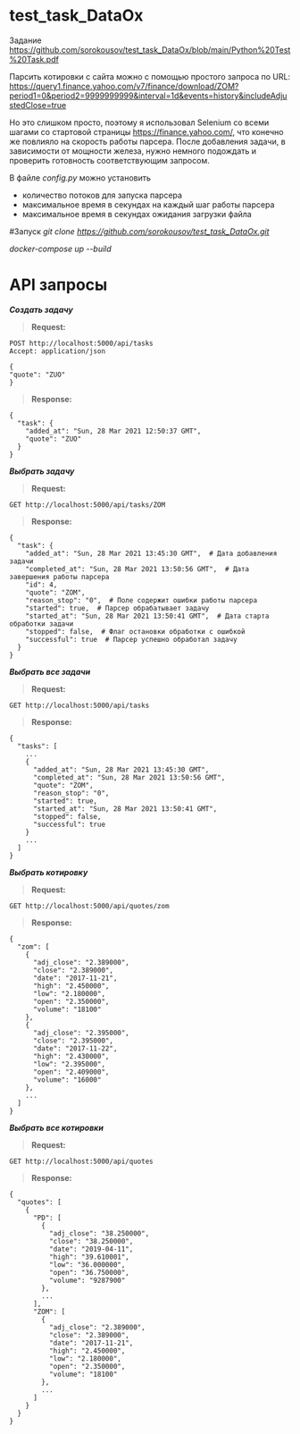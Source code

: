 # test_task_DataOx
Задание https://github.com/sorokousov/test_task_DataOx/blob/main/Python%20Test%20Task.pdf

Парсить котировки с сайта можно с помощью простого запроса по URL:
https://query1.finance.yahoo.com/v7/finance/download/ZOM?period1=0&period2=9999999999&interval=1d&events=history&includeAdjustedClose=true

Но это слишком просто, поэтому я использовал Selenium со всеми шагами со стартовой страницы https://finance.yahoo.com/, что конечно же повлияло на скорость работы парсера. После добавления задачи, в зависимости от мощности железа, нужно немного подождать и проверить готовность соответствующим запросом.

В файле *config.py* можно установить
- количество потоков для запуска парсера
- максимальное время в секундах на каждый шаг работы парсера
- максимальное время в секундах ожидания загрузки файла


#Запуск
*git clone https://github.com/sorokousov/test_task_DataOx.git*

*docker-compose up --build*

# API запросы
***Создать задачу***

>**Request:**
```
POST http://localhost:5000/api/tasks
Accept: application/json

{
"quote": "ZUO"
}
```
>**Response:**
```
{
  "task": {
    "added_at": "Sun, 28 Mar 2021 12:50:37 GMT",
    "quote": "ZUO"
  }
}
```
***Выбрать задачу***

>**Request:**
```
GET http://localhost:5000/api/tasks/ZOM
```
>**Response:**
```
{
  "task": {
    "added_at": "Sun, 28 Mar 2021 13:45:30 GMT",  # Дата добавления задачи
    "completed_at": "Sun, 28 Mar 2021 13:50:56 GMT",  # Дата завершения работы парсера
    "id": 4,  
    "quote": "ZOM",
    "reason_stop": "0",  # Поле содержит ошибки работы парсера
    "started": true,  # Парсер обрабатывает задачу
    "started_at": "Sun, 28 Mar 2021 13:50:41 GMT",  # Дата старта обработки задачи
    "stopped": false,  # Флаг остановки обработки с ошибкой
    "successful": true  # Парсер успешно обработал задачу
  }
}
```
***Выбрать все задачи***

>**Request:**
```
GET http://localhost:5000/api/tasks
```
>**Response:**
```
{
  "tasks": [
    ...
    {
      "added_at": "Sun, 28 Mar 2021 13:45:30 GMT",
      "completed_at": "Sun, 28 Mar 2021 13:50:56 GMT",
      "quote": "ZOM",
      "reason_stop": "0",
      "started": true,
      "started_at": "Sun, 28 Mar 2021 13:50:41 GMT",
      "stopped": false,
      "successful": true
    }
    ...
  ]
}
```
***Выбрать котировку***

>**Request:**
```
GET http://localhost:5000/api/quotes/zom
```
>**Response:**
```
{
  "zom": [
    {
      "adj_close": "2.389000",
      "close": "2.389000",
      "date": "2017-11-21",
      "high": "2.450000",
      "low": "2.180000",
      "open": "2.350000",
      "volume": "18100"
    },
    {
      "adj_close": "2.395000",
      "close": "2.395000",
      "date": "2017-11-22",
      "high": "2.430000",
      "low": "2.395000",
      "open": "2.409000",
      "volume": "16000"
    },
    ...
  ]
}
```
***Выбрать все котировки***

>**Request:**
```
GET http://localhost:5000/api/quotes
```
>**Response:**
```
{
  "quotes": [
    {
      "PD": [
        {
          "adj_close": "38.250000",
          "close": "38.250000",
          "date": "2019-04-11",
          "high": "39.610001",
          "low": "36.000000",
          "open": "36.750000",
          "volume": "9287900"
        },
        ...
      ],
      "ZOM": [
        {
          "adj_close": "2.389000",
          "close": "2.389000",
          "date": "2017-11-21",
          "high": "2.450000",
          "low": "2.180000",
          "open": "2.350000",
          "volume": "18100"
        },
        ...
      ]
    }
  }
}
```
